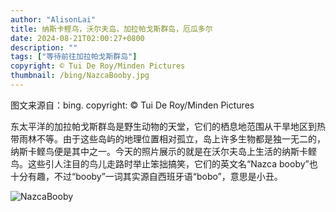 ```yaml
---
author: "AlisonLai"
title: 纳斯卡鲣鸟，沃尔夫岛，加拉帕戈斯群岛，厄瓜多尔
date: 2024-08-21T02:00:27+0800
description: ""
tags: ["等待前往加拉帕戈斯群岛"]
copyright: © Tui De Roy/Minden Pictures
thumbnail: /bing/NazcaBooby.jpg
---
```

图文来源自：bing.  copyright: © Tui De Roy/Minden Pictures

东太平洋的加拉帕戈斯群岛是野生动物的天堂，它们的栖息地范围从干旱地区到热带雨林不等。由于这些岛屿的地理位置相对孤立，岛上许多生物都是独一无二的，纳斯卡鲣鸟便是其中之一。今天的照片展示的就是在沃尔夫岛上生活的纳斯卡鲣鸟。这些引人注目的鸟儿走路时举止笨拙搞笑，它们的英文名“Nazca booby”也十分有趣，不过“booby”一词其实源自西班牙语“bobo”，意思是小丑。

![NazcaBooby](/bing/NazcaBooby.jpg)